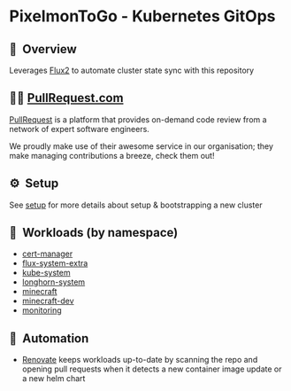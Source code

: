 # PixelmonToGo - Kubernetes GitOps

## :book:&nbsp; Overview

Leverages [Flux2](https://github.com/fluxcd/flux2) to automate cluster state sync with this repository

## :technologist: [PullRequest.com](https://pullrequest.com)

[PullRequest](https://pullrequest.com) is a platform that provides on-demand code review from a network of expert software engineers.

We proudly make use of their awesome service in our organisation; they make managing contributions a breeze, check them out!

## :gear:&nbsp; Setup

See [setup](setup/README.md) for more details about setup & bootstrapping a new cluster

## :wrench:&nbsp; Workloads (by namespace)

* [cert-manager](cert-manager/)
* [flux-system-extra](flux-system-extra/)
* [kube-system](kube-system/)
* [longhorn-system](/longhorn-system)
* [minecraft](minecraft/)
* [minecraft-dev](minecraft/)
* [monitoring](monitoring/)

## :robot:&nbsp; Automation

* [Renovate](https://github.com/renovatebot/renovate) keeps workloads up-to-date by scanning the repo and opening pull requests when it detects a new container image update or a new helm chart
